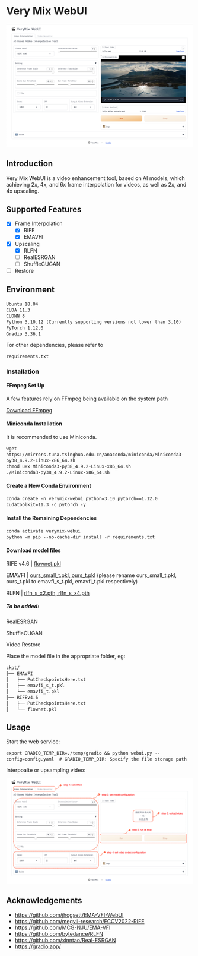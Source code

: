 # Very Mix WebUI

![img](images/demo1.png)
## Introduction
Very Mix WebUI is a video enhancement tool, based on AI models, which achieving 2x, 4x, and 6x frame interpolation for videos, as well as 2x, and 4x upscaling.

## Supported Features
* [x] Frame Interpolation
    * [x] RIFE
    * [x] EMAVFI
* [x] Upscaling
    * [x] RLFN
    * [ ] RealESRGAN
    * [ ] ShuffleCUGAN
* [ ] Restore

## Environment
```
Ubuntu 18.04
CUDA 11.3
CUDNN 8
Python 3.10.12 (Currently supporting versions not lower than 3.10)
PyTorch 1.12.0
Gradio 3.36.1
```

For other dependencies, please refer to
```
requirements.txt
```

### Installation

#### FFmpeg Set Up

A few features rely on FFmpeg being available on the system path

[Download FFmpeg](https://ffmpeg.org/download.html)

#### Miniconda Installation
It is recommended to use Miniconda.
```shell
wget https://mirrors.tuna.tsinghua.edu.cn/anaconda/miniconda/Miniconda3-py38_4.9.2-Linux-x86_64.sh
chmod u+x Miniconda3-py38_4.9.2-Linux-x86_64.sh
./Miniconda3-py38_4.9.2-Linux-x86_64.sh
```

#### Create a New Conda Environment
```shell
conda create -n verymix-webui python=3.10 pytorch==1.12.0 cudatoolkit=11.3 -c pytorch -y
```

#### Install the Remaining Dependencies
```shell
conda activate verymix-webui
python -m pip --no-cache-dir install -r requirements.txt
```

#### Download model files 
RIFE v4.6 | [flownet.pkl](https://github.com/hzwer/Practical-RIFE)

EMAVFI | [ours_small_t.pkl, ours_t.pkl](https://github.com/MCG-NJU/EMA-VFI) (please rename ours_small_t.pkl, ours_t.pkl to emavfi_s_t.pkl, emavfi_t.pkl respectively)

RLFN | [rlfn_s_x2.pth, rlfn_s_x4.pth](https://github.com/bytedance/RLFN/tree/main/model_zoo)

##### To be added:

RealESRGAN

ShuffleCUGAN

Video Restore

Place the model file in the appropriate folder, eg:

```shell
ckpt/
├── EMAVFI
│   ├── PutCheckpointsHere.txt
│   ├── emavfi_s_t.pkl
│   └── emavfi_t.pkl
├── RIFEv4.6
│   ├── PutCheckpointsHere.txt
│   └── flownet.pkl
```

## Usage

Start the web service:
```shell
export GRADIO_TEMP_DIR=./temp/gradio && python webui.py --config=config.yaml  # GRADIO_TEMP_DIR: Specify the file storage path
```

Interpoalte or upsampling video:

![img](images/VeryMix-guide.png)



## Acknowledgements

- https://github.com/jhogsett/EMA-VFI-WebUI
- https://github.com/megvii-research/ECCV2022-RIFE
- https://github.com/MCG-NJU/EMA-VFI
- https://github.com/bytedance/RLFN
- https://github.com/xinntao/Real-ESRGAN
- https://gradio.app/